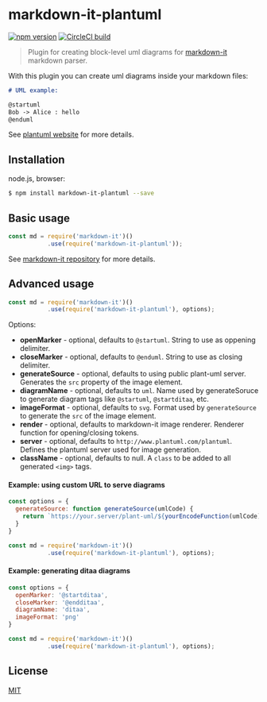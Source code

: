# markdown-it-plantuml

[![npm version](https://img.shields.io/npm/v/markdown-it-plantuml.svg)](https://www.npmjs.com/package/markdown-it-plantuml)
[![CircleCI build](https://img.shields.io/circleci/project/github/gmunguia/markdown-it-plantuml.svg)](https://circleci.com/gh/gmunguia/markdown-it-plantuml/tree/master)

> Plugin for creating block-level uml diagrams for [markdown-it](https://github.com/markdown-it/markdown-it) markdown parser.

With this plugin you can create uml diagrams inside your markdown files:

```markdown
# UML example:

@startuml
Bob -> Alice : hello
@enduml
```

See [plantuml website](https://plantuml.com) for more details.

## Installation

node.js, browser:

```bash
$ npm install markdown-it-plantuml --save
```

## Basic usage

```js
const md = require('markdown-it')()
           .use(require('markdown-it-plantuml'));
```

See [markdown-it repository](https://github.com/markdown-it/markdown-it) for more details.

## Advanced usage

```js
const md = require('markdown-it')()
           .use(require('markdown-it-plantuml'), options);
```

Options:
  - __openMarker__ - optional, defaults to `@startuml`. String to use as oppening delimiter.
  - __closeMarker__ - optional, defaults to `@enduml`. String to use as closing delimiter.
  - __generateSource__ - optional, defaults to using public plant-uml server. Generates the `src` property of the image element.
  - __diagramName__ - optional, defaults to `uml`. Name used by generateSoruce to generate diagram tags like `@startuml`, `@startditaa`, etc.
  - __imageFormat__ - optional, defaults to `svg`. Format used by `generateSource` to generate the `src` of the image element.
  - __render__ - optional, defaults to markdown-it image renderer. Renderer function for opening/closing tokens.
  - __server__ - optional, defaults to `http://www.plantuml.com/plantuml`. Defines the plantuml server used for image generation.
  - __className__ - optional, defaults to null. A `class` to be added to all generated `<img>` tags.

#### Example: using custom URL to serve diagrams

```js
const options = {
  generateSource: function generateSource(umlCode) {
    return `https://your.server/plant-uml/${yourEncodeFunction(umlCode)}`;
  }
}

const md = require('markdown-it')()
           .use(require('markdown-it-plantuml'), options);
```

#### Example: generating ditaa diagrams

```js
const options = {
  openMarker: '@startditaa',
  closeMarker: '@endditaa',
  diagramName: 'ditaa',
  imageFormat: 'png'
}

const md = require('markdown-it')()
           .use(require('markdown-it-plantuml'), options);
```

## License

[MIT](https://github.com/gmunguia/markdown-it-plantuml/blob/master/LICENSE)
